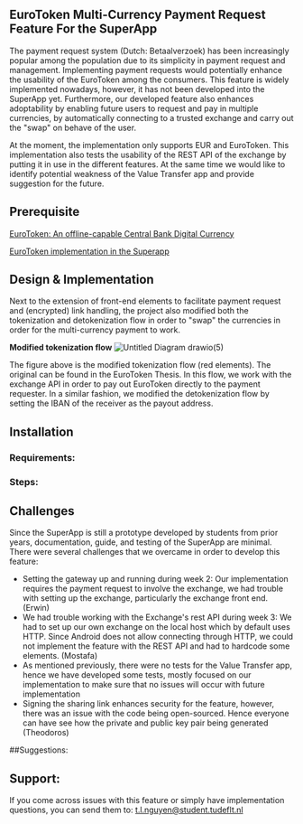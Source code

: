 ## EuroToken Multi-Currency Payment Request Feature For the SuperApp

The payment request system (Dutch: Betaalverzoek) has been increasingly popular among the population due to its simplicity in payment request and management. Implementing payment requests would potentially enhance the usability of the EuroToken among the consumers. This feature is widely implemented nowadays, however, it has not been developed into the SuperApp yet. Furthermore, our developed feature also enhances adoptability by enabling future users to request and pay in multiple currencies, by automatically connecting to a trusted exchange and carry out the "swap" on behave of the user. 

At the moment, the implementation only supports EUR and EuroToken. This implementation also tests the usability of the REST API of the exchange by putting it in use in the different features. At the same time we would like to identify potential weakness of the Value Transfer app and provide suggestion for the future.


## Prerequisite
[EuroToken: An offline-capable Central Bank Digital Currency](https://repository.tudelft.nl/islandora/object/uuid%3A132faae8-6883-454f-a8ce-94735340dce9?collection=education)

[EuroToken implementation in the Superapp](https://github.com/Tribler/trustchain-superapp/tree/master/eurotoken/src/main/java/nl/tudelft/trustchain/eurotoken)

## Design & Implementation
Next to the extension of front-end elements to facilitate payment request and (encrypted) link handling, the project also modified both the tokenization and detokenization flow in order to "swap" the currencies in order for the multi-currency payment to work.

**Modified tokenization flow**
![Untitled Diagram drawio(5)](https://user-images.githubusercontent.com/16018391/161035703-7d97b8a4-fb3f-49a4-8287-2f0711887e2d.png)

The figure above is the modified tokenization flow (red elements). The original can be found in the EuroToken Thesis. In this flow, we work with the exchange API in order to pay out EuroToken directly to the payment requester. In a similar fashion, we modified the detokenization flow by setting the IBAN of the receiver as the payout address.


## Installation
### Requirements:
### Steps:


## Challenges
Since the SuperApp is still a prototype developed by students from prior years, documentation, guide, and testing of the SuperApp are minimal. There were several challenges that we overcame in order to develop this feature:
- Setting the gateway up and running during week 2: Our implementation requires the payment request to involve the exchange, we had trouble with setting up the exchange, particularly the exchange front end. (Erwin)
- We had trouble working with the Exchange's rest API during week 3: We had to set up our own exchange on the local host which by default uses HTTP. Since Android does not allow connecting through HTTP, we could not implement the feature with the REST API and had to hardcode some elements. (Mostafa)
- As mentioned previously, there were no tests for the Value Transfer app, hence we have developed some tests, mostly focused on our implementation to make sure that no issues will occur with future implementation 
- Signing the sharing link enhances security for the feature, however, there was an issue with the code being open-sourced. Hence everyone can have see how the private and public key pair being generated (Theodoros)

##Suggestions:



## Support:
If you come across issues with this feature or simply have implementation questions, you can send them to:
t.l.nguyen@student.tudeflt.nl


